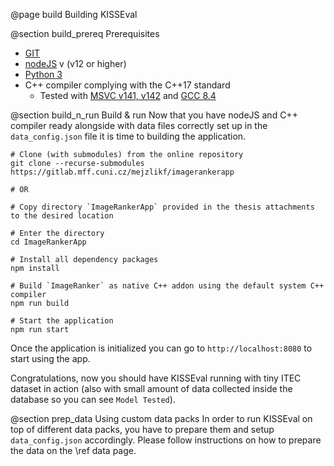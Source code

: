 @page build Building KISSEval

@section build_prereq Prerequisites
- [GIT](https://git-scm.com/)
- [nodeJS](https://nodejs.org/en/) v (v12 or higher)
- [Python 3](https://www.python.org/download/releases/3.0/)
- C++ compiler complying with the C++17 standard
    - Tested with [MSVC v141, v142](https://visualstudio.microsoft.com/visual-cpp-build-tools/) and [GCC 8.4](https://gcc.gnu.org/)




@section build_n_run Build & run
Now that you have nodeJS and C++ compiler ready alongside with data files correctly set up in the `data_config.json` file it is time to building the application.

```
# Clone (with submodules) from the online repository
git clone --recurse-submodules https://gitlab.mff.cuni.cz/mejzlikf/imagerankerapp

# OR

# Copy directory `ImageRankerApp` provided in the thesis attachments to the desired location

# Enter the directory
cd ImageRankerApp

# Install all dependency packages
npm install

# Build `ImageRanker` as native C++ addon using the default system C++ compiler
npm run build

# Start the application
npm run start
```

Once the application is initialized you can go to `http://localhost:8080` to start using the app.

Congratulations, now you should have KISSEval running with tiny ITEC dataset in action (also with small amount of data collected inside the database so you can see `Model Tested`). 

@section prep_data Using custom data packs
In order to run KISSEval on top of different data packs, you have to prepare them and setup `data_config.json` accordingly. Please follow instructions on how to prepare the data on the \ref data page.
